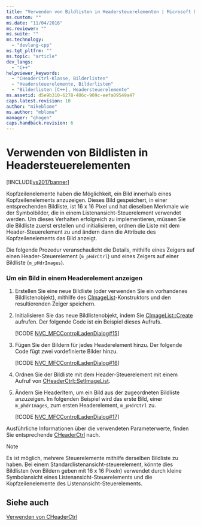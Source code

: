 ```yaml
---
title: "Verwenden von Bildlisten in Headersteuerelementen | Microsoft Docs"
ms.custom: ""
ms.date: "11/04/2016"
ms.reviewer: ""
ms.suite: ""
ms.technology: 
  - "devlang-cpp"
ms.tgt_pltfrm: ""
ms.topic: "article"
dev_langs: 
  - "C++"
helpviewer_keywords: 
  - "CHeaderCtrl-Klasse, Bilderlisten"
  - "Headersteuerelemente, Bilderlisten"
  - "Bilderlisten [C++], Headersteuerelemente"
ms.assetid: d5e9b310-6278-406c-909c-eefa09549a47
caps.latest.revision: 10
author: "mikeblome"
ms.author: "mblome"
manager: "ghogen"
caps.handback.revision: 6
---
```

# Verwenden von Bildlisten in Headersteuerelementen
[!INCLUDE[vs2017banner](../assembler/inline/includes/vs2017banner.md)]

Kopfzeilenelemente haben die Möglichkeit, ein Bild innerhalb eines Kopfzeilenelements anzuzeigen.  Dieses Bild gespeichert, in einer entsprechenden Bildliste, ist 16 x 16 Pixel und hat dieselben Merkmale wie der Symbolbilder, die in einem Listenansicht\-Steuerelement verwendet werden.  Um dieses Verhalten erfolgreich zu implementieren, müssen Sie die Bildliste zuerst erstellen und initialisieren, ordnen die Liste mit dem Header\-Steuerelement zu und ändern dann die Attribute des Kopfzeilenelements das Bild anzeigt.  
  
 Die folgende Prozedur veranschaulicht die Details, mithilfe eines Zeigers auf einen Header\-Steuerelement \(`m_pHdrCtrl`\) und eines Zeigers auf einer Bildliste \(`m_pHdrImages`\).  
  
### Um ein Bild in einem Headerelement anzeigen  
  
1.  Erstellen Sie eine neue Bildliste \(oder verwenden Sie ein vorhandenes Bildlistenobjekt\), mithilfe des [CImageList](../mfc/reference/cimagelist-class.md)\-Konstruktors und den resultierenden Zeiger speichern.  
  
2.  Initialisieren Sie das neue Bildlistenobjekt, indem Sie [CImageList::Create](../Topic/CImageList::Create.md) aufrufen.  Der folgende Code ist ein Beispiel dieses Aufrufs.  
  
     [!CODE [NVC_MFCControlLadenDialog#15](../CodeSnippet/VS_Snippets_Cpp/NVC_MFCControlLadenDialog#15)]  
  
3.  Fügen Sie den Bildern für jedes Headerelement hinzu.  Der folgende Code fügt zwei vordefinierte Bilder hinzu.  
  
     [!CODE [NVC_MFCControlLadenDialog#16](../CodeSnippet/VS_Snippets_Cpp/NVC_MFCControlLadenDialog#16)]  
  
4.  Ordnen Sie der Bildliste mit dem Header\-Steuerelement mit einem Aufruf von [CHeaderCtrl::SetImageList](../Topic/CHeaderCtrl::SetImageList.md).  
  
5.  Ändern Sie HeaderItem, um ein Bild aus der zugeordneten Bildliste anzuzeigen.  Im folgenden Beispiel wird das erste Bild, einer `m_phdrImages`, zum ersten Headerelement, `m_pHdrCtrl` zu.  
  
     [!CODE [NVC_MFCControlLadenDialog#17](../CodeSnippet/VS_Snippets_Cpp/NVC_MFCControlLadenDialog#17)]  
  
 Ausführliche Informationen über die verwendeten Parameterwerte, finden Sie entsprechende [CHeaderCtrl](../mfc/reference/cheaderctrl-class.md) nach.  
  
> [!NOTE]
>  Es ist möglich, mehrere Steuerelemente mithilfe derselben Bildliste zu haben.  Bei einem Standardlistenansicht\-steuerelement, könnte dies Bildlisten \(von Bildern geben mit 16 x 16 Pixeln\) verwendet durch kleine Symbolansicht eines Listenansicht\-Steuerelements und die Kopfzeilenelemente des Listenansicht\-Steuerelements.  
  
## Siehe auch  
 [Verwenden von CHeaderCtrl](../mfc/using-cheaderctrl.md)